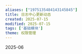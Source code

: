 ```yaml
---
aliases: ["1975135484143145845"]
title: 日志中心更新动态
created: 2025-07-15
modified: 2025-07-15
tags: ['基础模块']
theme: 权限管理
---
```


2025-06